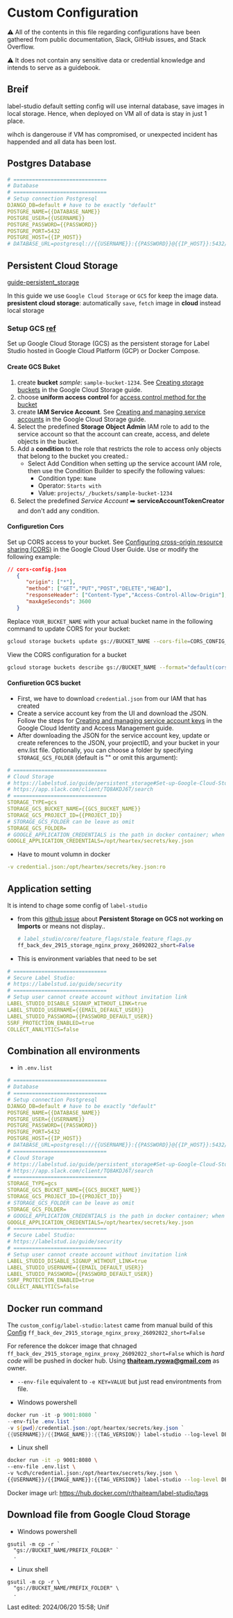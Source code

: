 # Custom Configuration

⚠️ All of the contents in this file regarding configurations have been gathered from public documentation, Slack, GitHub issues, and Stack Overflow.

⚠️ It does not contain any sensitive data or credential knowledge and intends to serve as a guidebook.

## Breif
label-studio default setting config will use internal database, save images in local storage. Hence, when deployed on VM all of data is stay in just 1 place.

wihch is dangerouse if VM has compromised, or unexpected incident has happended and all data has been lost.

## Postgres Database
```yaml
# ==============================
# Database
# ==============================
# Setup connection Postgresql
DJANGO_DB=default # have to be exactly "default"
POSTGRE_NAME={{DATABASE_NAME}}
POSTGRE_USER={{USERNAME}}
POSTGRE_PASSWORD={{PASSWORD}}
POSTGRE_PORT=5432
POSTGRE_HOST={{IP_HOST}}
# DATABASE_URL=postgresql://{{USERNAME}}:{{PASSWORD}}@{{IP_HOST}}:5432/{{DATABASE_NAME}}
```

## Persistent Cloud Storage
[guide-persistent_storage](https://labelstud.io/guide/persistent_storage)

In this guide we use `Google Cloud Storage` or `GCS` for keep the image data.
**presistent cloud storage**: automatically `save`, `fetch` image in **cloud** instead local storage
### Setup GCS [ref](https://labelstud.io/guide/persistent_storage#Set-up-Google-Cloud-Storage)
Set up Google Cloud Storage (GCS) as the persistent storage for Label Studio hosted in Google Cloud Platform (GCP) or Docker Compose.
#### Create GCS Buket
1. create **bucket** *sample*: `sample-bucket-1234`. See [Creating storage buckets](https://cloud.google.com/storage/docs/creating-buckets) in the Google Cloud Storage guide.
1. choose **uniform access control** for [access control method for the bucket](https://cloud.google.com/storage/docs/access-control)
1. create **IAM Service Account**. See [Creating and managing service accounts](https://cloud.google.com/iam/docs/creating-managing-service-accounts) in the Google Cloud Storage guide.
1. Select the predefined **Storage Object Admin** IAM role to add to the service account so that the account can create, access, and delete objects in the bucket.
1. Add a **condition** to the role that restricts the role to access only objects that belong to the bucket you created.:
    - Select Add Condition when setting up the service account IAM role, then use the Condition Builder to specify the following values:
        - Condition type: `Name`
        - Operator: `Starts with`
        - Value: `projects/_/buckets/sample-bucket-1234`
1. Select the predefined *Service Account* ➡️ **serviceAccountTokenCreator**  and don't add any condition.
#### Configuretion Cors
Set up CORS access to your bucket. See [Configuring cross-origin resource sharing (CORS)](https://cloud.google.com/storage/docs/configuring-cors#configure-cors-bucket) in the Google Cloud User Guide. Use or modify the following example:
```json
// cors-config.json
   {
      "origin": ["*"],
      "method": ["GET","PUT","POST","DELETE","HEAD"],
      "responseHeader": ["Content-Type","Access-Control-Allow-Origin"],
      "maxAgeSeconds": 3600
   }
```
Replace `YOUR_BUCKET_NAME` with your actual bucket name in the following command to update CORS for your bucket:
```bash
gcloud storage buckets update gs://BUCKET_NAME --cors-file=CORS_CONFIG_FILE
```
View the CORS configuration for a bucket
```bash
gcloud storage buckets describe gs://BUCKET_NAME --format="default(cors_config)"
```
#### Confiuretion GCS bucket
- First, we have to download `credential.json` from our IAM that has created
- Create a service account key from the UI and download the JSON. Follow the steps for [Creating and managing service account keys](https://cloud.google.com/iam/docs/creating-managing-service-account-keys) in the Google Cloud Identity and Access Management guide.
- After downloading the JSON for the service account key, update or create references to the JSON, your projectID, and your bucket in your env.list file. Optionally, you can choose a folder by specifying `STORAGE_GCS_FOLDER` (default is "" or omit this argument):
```yaml
# ==============================
# Cloud Storage
# https://labelstud.io/guide/persistent_storage#Set-up-Google-Cloud-Storage
# https://app.slack.com/client/TQ8AKDJ6T/search
# ==============================
STORAGE_TYPE=gcs
STORAGE_GCS_BUCKET_NAME={{GCS_BUCKET_NAME}}
STORAGE_GCS_PROJECT_ID={{PROJECT_ID}}
# STORAGE_GCS_FOLDER can be leave as omit
STORAGE_GCS_FOLDER=
# GOOGLE_APPLICATION_CREDENTIALS is the path in docker container; when use we simply volumn mount the with the path of host 
GOOGLE_APPLICATION_CREDENTIALS=/opt/heartex/secrets/key.json
```
- Have to mount volumn in docker 
```yaml
-v credential.json:/opt/heartex/secrets/key.json:ro
```
## Application setting 
It is intend to chage some config of `label-studio` 
- from this [github issue](https://github.com/HumanSignal/label-studio/issues/4317#issuecomment-1902666226) about **Persistent Storage on GCS not working on Imports** or means not display..
  ```python
  # label_studio/core/feature_flags/stale_feature_flags.py
  ff_back_dev_2915_storage_nginx_proxy_26092022_short=False 
  ```

- This is environment variables that need to be set
```yaml
# ==============================
# Secure Label Studio:
# https://labelstud.io/guide/security
# ==============================
# Setup user cannot create account without invitation link
LABEL_STUDIO_DISABLE_SIGNUP_WITHOUT_LINK=true
LABEL_STUDIO_USERNAME={{EMAIL_DEFAULT_USER}}
LABEL_STUDIO_PASSWORD={{PASSWORD_DEFAULT_USER}}
SSRF_PROTECTION_ENABLED=true
COLLECT_ANALYTICS=false
```


## Combination all environments
- in `.env.list`
```yaml
# ==============================
# Database
# ==============================
# Setup connection Postgresql
DJANGO_DB=default # have to be exactly "default"
POSTGRE_NAME={{DATABASE_NAME}}
POSTGRE_USER={{USERNAME}}
POSTGRE_PASSWORD={{PASSWORD}}
POSTGRE_PORT=5432
POSTGRE_HOST={{IP_HOST}}
# DATABASE_URL=postgresql://{{USERNAME}}:{{PASSWORD}}@{{IP_HOST}}:5432/{{DATABASE_NAME}}
# ==============================
# Cloud Storage
# https://labelstud.io/guide/persistent_storage#Set-up-Google-Cloud-Storage
# https://app.slack.com/client/TQ8AKDJ6T/search
# ==============================
STORAGE_TYPE=gcs
STORAGE_GCS_BUCKET_NAME={{GCS_BUCKET_NAME}}
STORAGE_GCS_PROJECT_ID={{PROJECT_ID}}
# STORAGE_GCS_FOLDER can be leave as omit
STORAGE_GCS_FOLDER=
# GOOGLE_APPLICATION_CREDENTIALS is the path in docker container; when use we simply volumn mount the with the path of host 
GOOGLE_APPLICATION_CREDENTIALS=/opt/heartex/secrets/key.json
# ==============================
# Secure Label Studio:
# https://labelstud.io/guide/security
# ==============================
# Setup user cannot create account without invitation link
LABEL_STUDIO_DISABLE_SIGNUP_WITHOUT_LINK=true
LABEL_STUDIO_USERNAME={{EMAIL_DEFAULT_USER}}
LABEL_STUDIO_PASSWORD={{PASSWORD_DEFAULT_USER}}
SSRF_PROTECTION_ENABLED=true
COLLECT_ANALYTICS=false
```

## Docker run command
The `custom_config/label-studio:latest` came from manual build of this [Config](#application-setting) `ff_back_dev_2915_storage_nginx_proxy_26092022_short=False`

For reference the dokcer image that chnaged `ff_back_dev_2915_storage_nginx_proxy_26092022_short=False` which is *hard code* will be pushed in docker hub. Using **thaiteam.ryowa@gmail.com** as owner.

- `--env-file` equivalent to `-e KEY=VALUE`  but just read environtments from file.

- Windows powershell
```powershell
docker run -it -p 9001:8080 `
--env-file .env.list `
-v ${pwd}/credential.json:/opt/heartex/secrets/key.json `
{{USERNAME}}/{{IMAGE_NAME}}:{{TAG_VERSION}} label-studio --log-level DEBUG
```
- Linux shell
```bash
docker run -it -p 9001:8080 \
--env-file .env.list \
-v %cd%/credential.json:/opt/heartex/secrets/key.json \
{{USERNAME}}/{{IMAGE_NAME}}:{{TAG_VERSION}} label-studio --log-level DEBUG
```
Docker image url: https://hub.docker.com/r/thaiteam/label-studio/tags

## Download file from Google Cloud Storage
- Windows powershell
```
gsutil -m cp -r `
  "gs://BUCKET_NAME/PREFIX_FOLDER" `
  .
```
- Linux shell
```
gsutil -m cp -r \
  "gs://BUCKET_NAME/PREFIX_FOLDER" \
  .
```

Last edited: 2024/06/20 15:58; Unif